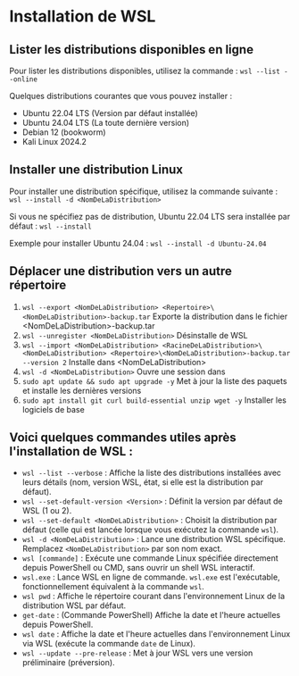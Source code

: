 # Installation de WSL

## Lister les distributions disponibles en ligne

Pour lister les distributions disponibles, utilisez la commande :
`wsl --list --online`

Quelques distributions courantes que vous pouvez installer :
* Ubuntu 22.04 LTS (Version par défaut installée)
* Ubuntu 24.04 LTS (La toute dernière version)
* Debian 12 (bookworm)
* Kali Linux 2024.2

## Installer une distribution Linux

Pour installer une distribution spécifique, utilisez la commande suivante :
`wsl --install -d <NomDeLaDistribution>`

Si vous ne spécifiez pas de distribution, Ubuntu 22.04 LTS sera installée par défaut :
`wsl --install`

Exemple pour installer Ubuntu 24.04 :
`wsl --install -d Ubuntu-24.04`

## Déplacer une distribution vers un autre répertoire 
1. `wsl --export <NomDeLaDistribution> <Repertoire>\<NomDeLaDistribution>-backup.tar` Exporte la distribution <NomDeLaDistribution> dans le fichier <Repertoire>\<NomDeLaDistribution>-backup.tar
2. `wsl --unregister <NomDeLaDistribution>` Désinstalle <NomDeLaDistribution> de WSL
3. `wsl --import <NomDeLaDistribution> <RacineDeLaDistribution>\<NomDeLaDistribution> <Repertoire>\<NomDeLaDistribution>-backup.tar --version 2` Installe <NomDeLaDistribution> dans <RacineDeLaDistribution>\<NomDeLaDistribution>
4. `wsl -d <NomDeLaDistribution>` Ouvre une session dans <NomDeLaDistribution>
5. `sudo apt update && sudo apt upgrade -y` Met à jour la liste des paquets et installe les dernières versions
6. `sudo apt install git curl build-essential unzip wget -y` Installer les logiciels de base

## Voici quelques commandes utiles après l'installation de WSL :
* `wsl --list --verbose` : Affiche la liste des distributions installées avec leurs détails (nom, version WSL, état, si elle est la distribution par défaut).
* `wsl --set-default-version <Version>` : Définit la version par défaut de WSL (1 ou 2).
* `wsl --set-default <NomDeLaDistribution>` : Choisit la distribution par défaut (celle qui est lancée lorsque vous exécutez la commande `wsl`).
* `wsl -d <NomDeLaDistribution>` : Lance une distribution WSL spécifique. Remplacez `<NomDeLaDistribution>` par son nom exact.
* `wsl [commande]` : Exécute une commande Linux spécifiée directement depuis PowerShell ou CMD, sans ouvrir un shell WSL interactif.
* `wsl.exe` : Lance WSL en ligne de commande. `wsl.exe` est l'exécutable, fonctionnellement équivalent à la commande `wsl`.
* `wsl pwd` : Affiche le répertoire courant dans l'environnement Linux de la distribution WSL par défaut.
* `get-date` : (Commande PowerShell) Affiche la date et l'heure actuelles depuis PowerShell.
* `wsl date` : Affiche la date et l'heure actuelles dans l'environnement Linux via WSL (exécute la commande `date` de Linux).
* `wsl --update --pre-release` : Met à jour WSL vers une version préliminaire (préversion).
